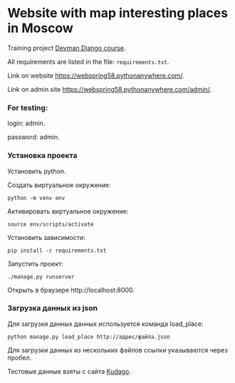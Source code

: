 # Website with map interesting places in Moscow 

Training project [Devman Django course](https://dvmn.org/modules/django/).  

All requirements are listed in the file: `requirements.txt`.

Link on website https://webspring58.pythonanywhere.com/.

Link on admin site https://webspring58.pythonanywhere.com/admin/.

### For testing:
login: admin.

password: admin.

### Установка проекта

Установить python.

Создать виртуальное окружение: 
```shell script
python -m venv env
```
Активировать виртуальное окружение:
```shell script
source env/scripts/activate
```
Установить зависимости:
```shell script
pip install -r requirements.txt
```
Запустить проект:
```shell script
./manage.py runserver
```
Открыть в браузере http://localhost:8000.

### Загрузка данных из json

Для загрузки данных данных используется команда load_place:

```shell script
python manage.py load_place http://адрес/файла.json
```
Для загрузки данных из нескольких файлов ссылки указываются через пробел.


Тестовые данные взяты с сайта [Kudago](https://kudago.com/).
